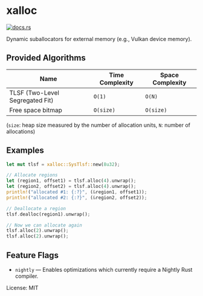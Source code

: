 # xalloc

[<img src="https://docs.rs/xalloc/badge.svg" alt="docs.rs">](https://docs.rs/xalloc/)

Dynamic suballocators for external memory (e.g., Vulkan device memory).

## Provided Algorithms

|               Name              | Time Complexity | Space Complexity |
| ------------------------------- | --------------- | ---------------- |
| TLSF (Two-Level Segregated Fit) | `O(1)`          | `O(N)`           |
| Free space bitmap               | `O(size)`       | `O(size)`        |

(`size`: heap size measured by the number of allocation units, `N`: number of allocations)

## Examples

```rust
let mut tlsf = xalloc::SysTlsf::new(8u32);

// Allocate regions
let (region1, offset1) = tlsf.alloc(4).unwrap();
let (region2, offset2) = tlsf.alloc(4).unwrap();
println!("allocated #1: {:?}", (&region1, offset1));
println!("allocated #2: {:?}", (&region2, offset2));

// Deallocate a region
tlsf.dealloc(region1).unwrap();

// Now we can allocate again
tlsf.alloc(2).unwrap();
tlsf.alloc(2).unwrap();
```

## Feature Flags

- `nightly` — Enables optimizations which currently require a Nightly Rust
  compiler.


License: MIT
